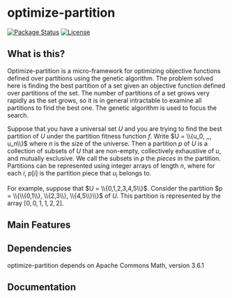# optimize-partition
[![Package Status](https://img.shields.io/badge/status-experimental-yellow)](https://github.com/psteitz/optimize-partition)
[![License](https://img.shields.io/badge/license-apache2-green)](https://github.com/psteitz/greppy/blob/main/LICENSE)

## What is this?
Optimize-partition is a micro-framework for optimizing objective functions defined over partitions using the genetic algorithm.
The problem solved here is finding the best partition of a set given an objective function defined over partitions of the set.
The number of partitions of a set grows very rapidly as the set grows, so it is in general intractable to examine all
partitions to find the best one.  The genetic algorithm is used to focus the search.

Suppose that you have a universal set $U$ and you are trying to find the best partition of $U$ under the partition fitness function $f$. Write $U = \\{u_0, ,,, u_n\\}$ where $n$ is the size of the universe.  Then a partition $p$ of $U$ is a collection of subsets of $U$ that are non-empty, collectively exhaustive of $u$, and mutually exclusive. We call the subsets in $p$ the $pieces$ in the partition.  Partitions can be represented using integer arrays of length $n$, where for each $i$, $p[i]$ is the partition piece that $u_i$ belongs to.  

For example, suppose that $U = \\{0,1,2,3,4,5\\}$.  Consider the partition $p = \\{\\{0,1\\}, \\{2,3\\}, \\{4,5\\}\\}$ of $U$.
This partition is represented by the array $[0,0,1,1,2,2]$.

## Main Features

## Dependencies
optimize-partition depends on Apache Commons Math, version 3.6.1

## Documentation


 
